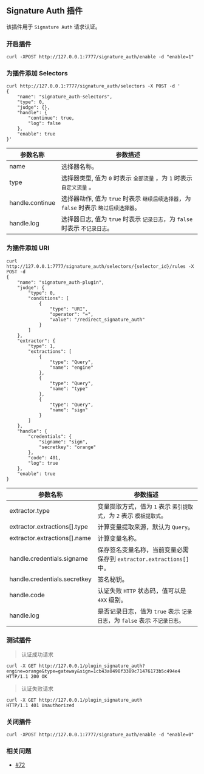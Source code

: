 ## Signature Auth 插件

该插件用于 `Signature Auth` 请求认证。

### 开启插件

```shell
curl -XPOST http://127.0.0.1:7777/signature_auth/enable -d "enable=1"
```

### 为插件添加 Selectors

```shell
curl http://127.0.0.1:7777/signature_auth/selectors -X POST -d '
{
    "name": "signature_auth-selectors",
    "type": 0,
    "judge": {},
    "handle": {
        "continue": true,
        "log": false
    },
    "enable": true
}'
```

| 参数名称        | 参数描述   |
|----------------|-----------|
|name            | 选择器名称。|
|type            | 选择器类型, 值为 `0` 时表示 `全部流量` ，为 `1` 时表示 `自定义流量` 。 |
|handle.continue | 选择器动作, 值为 `true` 时表示 `继续后续选择器`，为 `false` 时表示 `略过后续选择器`。 |
|handle.log      | 选择器日志, 值为 `true` 时表示 `记录日志`，为 `false` 时表示 `不记录日志`。 |

### 为插件添加 URI

```shell
curl http://127.0.0.1:7777/signature_auth/selectors/{selector_id}/rules -X POST -d
{
    "name": "signature_auth-plugin",
    "judge": {
        "type": 0,
        "conditions": [
            {
                "type": "URI",
                "operator": "=",
                "value": "/redirect_signature_auth"
            }
        ]
    },
    "extractor": {
        "type": 1,
        "extractions": [
            {
                "type": "Query",
                "name": "engine"
            },
            {
                "type": "Query",
                "name": "type"
            },
            {
                "type": "Query",
                "name": "sign"
            }
        ]
    },
    "handle": {
        "credentials": {
            "signame": "sign",
            "secretkey": "orange"
        },
        "code": 401,
        "log": true
    },
    "enable": true
}
```

| 参数名称        | 参数描述       |
|----------------|---------------|
|extractor.type | 变量提取方式，值为 `1` 表示 `索引提取式`，为 `2` 表示 `模板提取式`。|
|extractor.extractions[].type | 计算变量提取来源，默认为 `Query`。|
|extractor.extractions[].name | 计算变量名称。|
|handle.credentials.signame | 保存签名变量名称，当前变量必需保存到 `extractor.extractions[]` 中。|
|handle.credentials.secretkey | 签名秘钥。|
|handle.code     | 认证失败 `HTTP` 状态码，值可以是 `4XX` 级别。|
|handle.log      | 是否记录日志，值为 `true` 表示 `记录日志`，为 `false` 表示 `不记录日志`。 |

### 测试插件

> 认证成功请求

```shell
curl -X GET http://127.0.0.1/plugin_signature_auth?engine=orange&type=gateway&sign=1cb43a0498f3389c71476173b5c494e4
HTTP/1.1 200 OK
```

> 认证失败请求

```shell
curl -X GET http://127.0.0.1/plugin_signature_auth
HTTP/1.1 401 Unauthorized
```

### 关闭插件

```shell
curl -XPOST http://127.0.0.1:7777/signature_auth/enable -d "enable=0"
```

### 相关问题

- [#72](https://github.com/orlabs/orange/issues/72)
